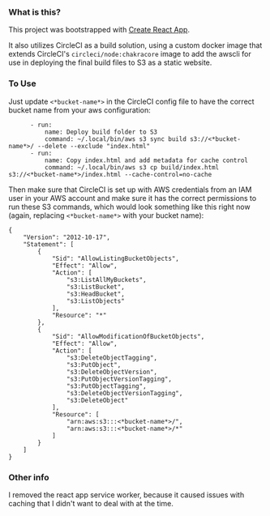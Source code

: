 ### What is this?

This project was bootstrapped with [Create React App](https://github.com/facebookincubator/create-react-app).

It also utilizes CircleCI as a build solution, using a custom docker image that extends CircleCI's `circleci/node:chakracore` image to add the awscli for use in deploying the final build files to S3 as a static website.

### To Use

Just update `<*bucket-name*>` in the CircleCI config file to have the correct bucket name from your aws configuration:

```
      - run:
          name: Deploy build folder to S3
          command: ~/.local/bin/aws s3 sync build s3://<*bucket-name*>/ --delete --exclude "index.html"
      - run:
          name: Copy index.html and add metadata for cache control
          command: ~/.local/bin/aws s3 cp build/index.html s3://<*bucket-name*>/index.html --cache-control=no-cache
```

Then make sure that CircleCI is set up with AWS credentials from an IAM user in your AWS account and make sure it has the correct permissions to run these S3 commands, which would look something like this right now (again, replacing `<*bucket-name*>` with your bucket name):

```
{
    "Version": "2012-10-17",
    "Statement": [
        {
            "Sid": "AllowListingBucketObjects",
            "Effect": "Allow",
            "Action": [
                "s3:ListAllMyBuckets",
                "s3:ListBucket",
                "s3:HeadBucket",
                "s3:ListObjects"
            ],
            "Resource": "*"
        },
        {
            "Sid": "AllowModificationOfBucketObjects",
            "Effect": "Allow",
            "Action": [
                "s3:DeleteObjectTagging",
                "s3:PutObject",
                "s3:DeleteObjectVersion",
                "s3:PutObjectVersionTagging",
                "s3:PutObjectTagging",
                "s3:DeleteObjectVersionTagging",
                "s3:DeleteObject"
            ],
            "Resource": [
                "arn:aws:s3:::<*bucket-name*>/",
                "arn:aws:s3:::<*bucket-name*>/*"
            ]
        }
    ]
}
```

### Other info

I removed the react app service worker, because it caused issues with caching that I didn't want to deal with at the time.
